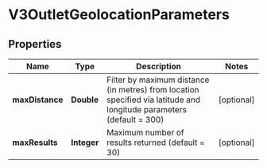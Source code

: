 # V3OutletGeolocationParameters

## Properties
Name | Type | Description | Notes
------------ | ------------- | ------------- | -------------
**maxDistance** | **Double** | Filter by maximum distance (in metres) from location specified via latitude and longitude parameters (default &#x3D; 300) |  [optional]
**maxResults** | **Integer** | Maximum number of results returned (default &#x3D; 30) |  [optional]
